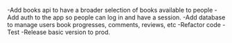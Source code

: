 -Add books api to have a broader selection of books available to people
-Add auth to the app so people can log in and have a session.
-Add database to manage users book progresses, comments, reviews, etc
-Refactor code
-Test
-Release basic version to prod.
